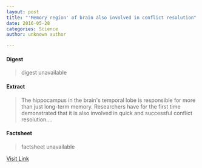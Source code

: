```yaml
---
layout: post
title: "'Memory region' of brain also involved in conflict resolution"
date: 2016-05-28
categories: Science
author: unknown author

---
```



#### Digest
>digest unavailable

#### Extract
>The hippocampus in the brain's temporal lobe is responsible for more than just long-term memory. Researchers have for the first time demonstrated that it is also involved in quick and successful conflict resolution....

#### Factsheet
>factsheet unavailable

[Visit Link](http://www.sciencedaily.com/releases/2015/08/150820134704.htm)


